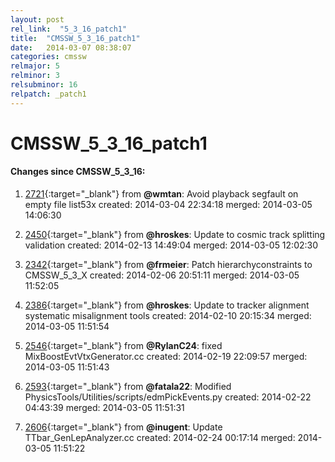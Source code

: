 ```yaml
---
layout: post
rel_link:  "5_3_16_patch1"
title:  "CMSSW_5_3_16_patch1"
date:   2014-03-07 08:38:07
categories: cmssw
relmajor: 5
relminor: 3
relsubminor: 16
relpatch: _patch1
---
```


# CMSSW_5_3_16_patch1
#### Changes since CMSSW_5_3_16:

1. [2721](http://github.com/cms-sw/cmssw/pull/2721){:target="_blank"}  from **@wmtan**: Avoid playback segfault on empty file list53x created: 2014-03-04 22:34:18 merged: 2014-03-05 14:06:30

2. [2450](http://github.com/cms-sw/cmssw/pull/2450){:target="_blank"}  from **@hroskes**: Update to cosmic track splitting validation created: 2014-02-13 14:49:04 merged: 2014-03-05 12:02:30

3. [2342](http://github.com/cms-sw/cmssw/pull/2342){:target="_blank"}  from **@frmeier**: Patch hierarchyconstraints to CMSSW_5_3_X created: 2014-02-06 20:51:11 merged: 2014-03-05 11:52:05

4. [2386](http://github.com/cms-sw/cmssw/pull/2386){:target="_blank"}  from **@hroskes**: Update to tracker alignment systematic misalignment tools created: 2014-02-10 20:15:34 merged: 2014-03-05 11:51:54

5. [2546](http://github.com/cms-sw/cmssw/pull/2546){:target="_blank"}  from **@RylanC24**: fixed MixBoostEvtVtxGenerator.cc created: 2014-02-19 22:09:57 merged: 2014-03-05 11:51:43

6. [2593](http://github.com/cms-sw/cmssw/pull/2593){:target="_blank"}  from **@fatala22**: Modified PhysicsTools/Utilities/scripts/edmPickEvents.py created: 2014-02-22 04:43:39 merged: 2014-03-05 11:51:31

7. [2606](http://github.com/cms-sw/cmssw/pull/2606){:target="_blank"}  from **@inugent**: Update TTbar_GenLepAnalyzer.cc created: 2014-02-24 00:17:14 merged: 2014-03-05 11:51:22
